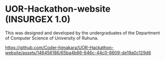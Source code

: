 # UOR-Hackathon-website (INSURGEX 1.0)
This was designed and developed by the undergraduates of the Department of Computer Science of University of Ruhuna.


https://github.com/Coder-himakara/UOR-Hackathon-website/assets/146456186/65ba4b66-646c-44c0-8609-de19a0c129d6

